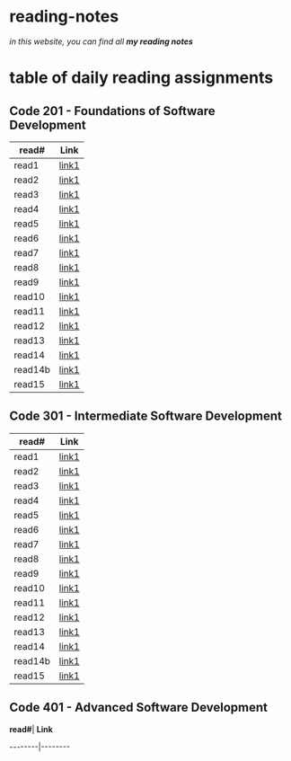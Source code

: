 # reading-notes

*in this website, you can find all **my reading notes***

 #  table of daily reading assignments
 ##  Code 201 - Foundations of Software Development


 **read#**| **Link**
 --------|--------
 read1 |[link1](https://bayan-97.github.io/reading-notes2/class1)
 read2 |[link1](https://bayan-97.github.io/reading-notes2/class2)
 read3 |[link1](https://bayan-97.github.io/reading-notes2/class3)
 read4 |[link1](https://bayan-97.github.io/reading-notes2/class4)
 read5 |[link1](https://bayan-97.github.io/reading-notes2/class5)
 read6 |[link1](https://bayan-97.github.io/reading-notes2/class6)
 read7 |[link1](https://bayan-97.github.io/reading-notes2/class7)
 read8 |[link1](https://bayan-97.github.io/reading-notes2/class8)
 read9 |[link1](https://bayan-97.github.io/reading-notes2/class9)
 read10 |[link1](https://bayan-97.github.io/reading-notes2/class-10)
 read11 |[link1](https://bayan-97.github.io/reading-notes2/class-11)
 read12 |[link1](https://bayan-97.github.io/reading-notes2/class12)
 read13 |[link1](https://bayan-97.github.io/reading-notes2/class13)
 read14 |[link1](https://bayan-97.github.io/reading-notes2/class14)
 read14b |[link1](https://bayan-97.github.io/reading-notes2/class14b)
 read15 |[link1]()

 ##  Code 301 - Intermediate Software Development


 
 **read#**| **Link**
 --------|--------
  read1   |[link1](https://bayan-97.github.io/reading-notes2/class301/class3011)
      read2  |[link1](https://bayan-97.github.io/reading-notes2/class301/class3012)
      read3 |[link1](https://bayan-97.github.io/reading-notes2/class301/class3013)
 read4 |[link1](https://bayan-97.github.io/reading-notes2/class301/class3014)
 read5 |[link1](https://bayan-97.github.io/reading-notes2/class301/class3015)
 read6 |[link1](https://bayan-97.github.io/reading-notes2/class301/class3016)
 read7 |[link1](https://bayan-97.github.io/reading-notes2/class301/class3017/)
 read8 |[link1](https://bayan-97.github.io/reading-notes2/class301/class3018/)
 read9 |[link1](https://bayan-97.github.io/reading-notes2/class301/class3019/)
 read10 |[link1](https://bayan-97.github.io/reading-notes2/class301/class30110/)
 read11 |[link1](https://bayan-97.github.io/reading-notes2/class301/class30111/)
 read12 |[link1](https://bayan-97.github.io/reading-notes2/class301/class30112/)
 read13 |[link1](https://bayan-97.github.io/reading-notes2/class301/class30113/)
 read14 |[link1](https://bayan-97.github.io/reading-notes2/class301/class30114/)
 read14b |[link1](https://bayan-97.github.io/reading-notes2/class301/class30115)
 read15 |[link1]()




##  Code 401 - Advanced Software Development

 
**read#**| **Link**

 --------|--------
 